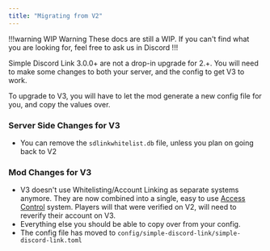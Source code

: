 ```yaml
---
title: "Migrating from V2"
---
```

!!!warning WIP Warning
These docs are still a WIP. If you can't find what you are looking for, feel free to ask us in Discord
!!!


Simple Discord Link 3.0.0+ are not a drop-in upgrade for 2.+. You will need to make some changes to both your server, and the config to get V3 to work.

To upgrade to V3, you will have to let the mod generate a new config file for you, and copy the values over.

### Server Side Changes for V3

* You can remove the `sdlinkwhitelist.db` file, unless you plan on going back to V2

### Mod Changes for V3

* V3 doesn't use Whitelisting/Account Linking as separate systems anymore. They are now combined into a single, easy to use [Access Control](./features/whitelisting.md) system. Players will that were verified on V2, will need to reverify their account on V3.
* Everything else you should be able to copy over from your config.
* The config file has moved to `config/simple-discord-link/simple-discord-link.toml`